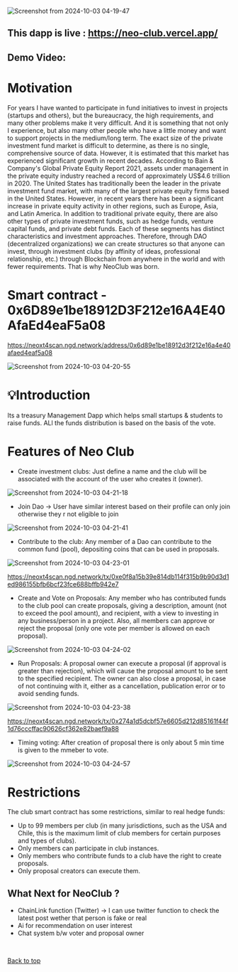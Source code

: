 ![Screenshot from 2024-10-03 04-19-47](https://github.com/user-attachments/assets/2c020873-ebb0-4b09-b251-57e2c87078f2)


## This dapp is live : https://neo-club.vercel.app/

## Demo Video:  



#  Motivation

For years I have wanted to participate in fund initiatives to invest in projects (startups and others), but the bureaucracy, the high requirements, and many other problems make it very difficult. And it is something that not only I experience, but also many other people who have a little money and want to support projects in the medium/long term. The exact size of the private investment fund market is difficult to determine, as there is no single, comprehensive source of data. However, it is estimated that this market has experienced significant growth in recent decades. According to Bain & Company's Global Private Equity Report 2021, assets under management in the private equity industry reached a record of approximately US$4.6 trillion in 2020. The United States has traditionally been the leader in the private investment fund market, with many of the largest private equity firms based in the United States. However, in recent years there has been a significant increase in private equity activity in other regions, such as Europe, Asia, and Latin America. In addition to traditional private equity, there are also other types of private investment funds, such as hedge funds, venture capital funds, and private debt funds. Each of these segments has distinct characteristics and investment approaches. Therefore, through DAO (decentralized organizations) we can create structures so that anyone can invest, through investment clubs (by affinity of ideas, professional relationship, etc.) through Blockchain from anywhere in the world and with fewer requirements. That is why NeoClub was born.


# Smart contract  -   0x6D89e1be18912D3F212e16A4E40AfaEd4eaF5a08


https://neoxt4scan.ngd.network/address/0x6d89e1be18912d3f212e16a4e40afaed4eaf5a08


![Screenshot from 2024-10-03 04-20-55](https://github.com/user-attachments/assets/0994b7d5-8c51-46d4-a243-debafcb696f6)


#  💡Introduction


Its a treasury Management Dapp which helps small startups & students to raise funds. ALl the funds distribution is based  on the basis of the vote.



# Features of Neo Club

- Create investment clubs: Just define a name and the club will be associated with the account of the user who creates it (owner).


![Screenshot from 2024-10-03 04-21-18](https://github.com/user-attachments/assets/4894f4ed-b8eb-405f-955b-d7329c8481d8)


- Join Dao -> User have similar  interest based on their profile can only  join otherwise they r not eligible to join

![Screenshot from 2024-10-03 04-21-41](https://github.com/user-attachments/assets/1f83a6ae-c6dc-482a-9855-eef6267117ad)


- Contribute to the club: Any member of a Dao can contribute to the common fund (pool), depositing  coins that can be used in proposals.
 
![Screenshot from 2024-10-03 04-23-01](https://github.com/user-attachments/assets/8993e4bb-4205-45e6-9487-447fa766390b)


https://neoxt4scan.ngd.network/tx/0xe0f8a15b39e814db114f315b9b90d3d1ed986155bfb6bcf23fce688bffb942e7

- Create and Vote on Proposals: Any member who has contributed funds to the club pool can create proposals, giving a description, amount (not to exceed the pool amount), and recipient, with a view to investing in any business/person in a project. Also, all members can approve or reject the proposal (only one vote per member is allowed on each proposal).


![Screenshot from 2024-10-03 04-24-02](https://github.com/user-attachments/assets/826561fb-738f-4ec5-b7d3-1646048caa9d)


- Run Proposals: A proposal owner can execute a proposal (if approval is greater than rejection), which will cause the proposal amount to be sent to the specified recipient. The owner can also close a proposal, in case of not continuing with it, either as a cancellation, publication error or to avoid sending funds.


![Screenshot from 2024-10-03 04-23-38](https://github.com/user-attachments/assets/20d928e2-7817-4496-ad48-06d01b9e2807)

https://neoxt4scan.ngd.network/tx/0x274a1d5dcbf57e6605d212d85161f44f1d76cccffac90626cf362e82baef9a88

- Timing voting:  After  creation of proposal there is only about 5 min time is given to the  mmeber to  vote.

![Screenshot from 2024-10-03 04-24-57](https://github.com/user-attachments/assets/77919c0d-23f7-4dba-b06e-e76626033b26)


# Restrictions

The club smart contract has some restrictions, similar to real hedge funds:

- Up to 99 members per club (in many jurisdictions, such as the USA and Chile, this is the maximum limit of club members for certain purposes and types of clubs).
- Only members can participate in club instances.
- Only members who contribute funds to a club have the right to create proposals.
- Only proposal creators can execute them.


## What Next for NeoClub ?

- ChainLink function (Twitter) -> I can use twitter function  to check the  latest post wether that person is fake or real
-  Ai for recommendation on user interest 
-  Chat system b/w voter and  proposal owner
    
<br>

<a href = "#top">Back to top</a>





